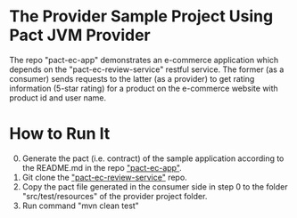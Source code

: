 # The Provider Sample Project Using Pact JVM Provider

The repo "pact-ec-app" demonstrates an e-commerce application 
which depends on the "pact-ec-review-service" restful service. 
The former (as a consumer) sends requests to the latter 
(as a provider) to get rating information (5-star rating) 
for a product on the e-commerce website with product id 
and user name.

# How to Run It

0. Generate the pact (i.e. contract) of the sample application according to the README.md in the repo ["pact-ec-app"](https://github.com/wubin28/pact-ec-app).
1. Git clone the ["pact-ec-review-service"](https://github.com/wubin28/pact-ec-review-service) repo.
3. Copy the pact file generated in the consumer side in step 0 to the folder "src/test/resources" of the provider project folder.
4. Run command "mvn clean test"